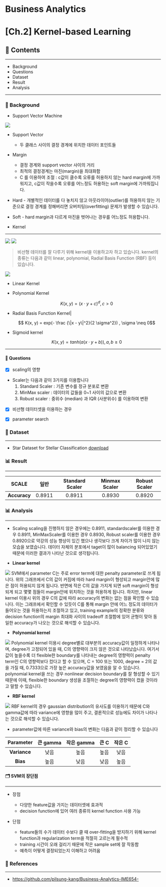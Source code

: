 # Business Analytics
# **[Ch.2] Kernel-based Learning**


## 📂 Contents
-----------------------------
* Background
* Questions
* Dataset
* Result
* Analysis

-----------------------------
### :pushpin: Background

* Support Vector Machine

<img src="./images/svm_classification.png">

  * Support Vector
    - 두 클래스 사이의 결정 경계에 위치한 데이터 포인트들
    
  * Margin
    - 결정 경계와 support vector 사이의 거리
    - 최적의 결정경계는 마진(margin)을 최대화함
    - C 를 이용하여 조절 : c값이 클수록 오류를 허용하지 않는 hard margin에 가까워지고, c값이 작을수록 오류를 어느정도 허용하는 soft margin에 가까워집니다.
    
   - Hard
    - 개별적인 데이터를 다 놓치지 않고 아웃라이어(outlier)를 허용하지 않는 기준으로 결정 경계를 정해버리면 오버피팅(overfitting) 문제가 발생할 수 있습니다.
    
   - Soft
    - hard margin과 다르게 마진을 벗어나는 경우를 어느정도 허용합니다.

* Kernel
-----------------------------
<img src="./images/kernel.png">
<img src="./images/map_class.png">

> 비선형 데이터를 잘 다루기 위해 kernel을 이용하고자 하고 있습니다. 
> kernel의 종류는 다음과 같이 linear, polynomial, Radial Basis Function (RBF) 등이 있습니다.
<img src="./images/kernel_class.png">

- Linear Kernel

- Polynomial Kernel

  $$ K(x,y) = (x \cdot y + c)^d , c>0$$

- Radial Basis Function Kernel|

  $$ K(x, y) = exp(- \frac {\|x - y\|^2}{2 \sigma^2}) , \sigma \neq 0$$

- Sigmoid kernel

  $$ K(x,y) = tanh(a(x \cdot y + b)), a,b \ge 0 $$

-----------------------------
#### 💬 Questions
- [x] scaling의 영향
- Scaler는 다음과 같이 3가지를 이용합니다
    1. Standard Scaler : 기존 변수를 정규 분포로 변환
    2. MinMax scaler : 데이터의 값들을 0~1 사이의 값으로 변환
    3. Robust scaler : 중위수 (median) 과 IQR (사분위수) 를 이용하여 변환
- [x] 비선형 데이터셋을 이용하는 경우
- [x] parameter search


### 📂 Dataset
----------------------------
* Star Dataset for Stellar Classification [download](https://www.kaggle.com/datasets/vinesmsuic/star-categorization-giants-and-dwarfs)

### :bar_chart: Result
-----------------------------
|**SCALE**|일반|Standard Scaler|Minmax Scaler|Robust Scaler|
|:--:|:--:|:--:|:--:|:--:|
|**Accuracy**|0.8911|0.8911|0.8930|0.8920|


### 📊 Analysis
------------------------------
- Scaling
scaling을 진행하지 않은 경우에는 0.8911, standardscaler를 이용한 경우 0.8911, MinMaxScaler를 이용한 경우 0.8930, Robust scaler를 이용한 경우 0.8920으로 약강의 성능 향상이 있긴 했으나 생각보다 크게 차이가 많이 나지 않는 모습을 보였습니다. 데이터 자체의 분포에서 taget이 많이 balancing 되어있었기 때문에 이러한 결과가 나타난 것으로 생각됩니다.

- **Linear kernel**
<img src="./images/linear.png">
SVM에서 parameter C는 주로 error term에 대한 penalty parameter로 쓰게 됩니다. 위의 그래프에서 C의 값이 커짐에 따라 hard margin이 형성되고 margin안에 많은 점이 허용되지 않게 됩니다. 반면에 작은 C의 값을 가지게 되면 soft margin이 형성되게 되고 몇몇 점들이 margin안에 위치하는 것을 허용하게 됩니다. 하지만, linear kernel 이용시 위의 경우 C의 값에 따라 accuracy의 변화는 없는 점을 확인할 수 있습니다. 이는 그래프에서 확인할 수 있듯이 C를 통해 margin 안에 어느 정도의 데이터가 들어오는 것을 허용하는지 조절하고 있고, training example의 정확한 분류와 decision function의 margin 최대화 사이의 tradeoff 조절함에 있어 균형이 맞아 동일한 accuracy가 나오는 것으로 해석할 수 있습니다.

- **Polynomial kernel**
<img src="./images/poly.png">
Polynomial kernel 이용시 degree별로 대부분의 accuracy값이 일정하게 나타나며, degree가 고정되어 있을 때, C의 영향력이 크지 않은 것으로 나타났습니다. 여기서 값이 높을수록 더 flexible한 boundary를 나타내는 degree의 영향력이 penalty term인 C의 영향력보다 컸다고 할 수 있으며, C = 100 또는 1000, degree = 2의 값을 가질 때, 0.7333으로 가장 높은 accuracy값을 보였음을 알 수 있습니다. polynomial kernel을 쓰는 경우 nonlinear decision boundary를 잘 형성할 수 있기 때문에 이때, flexible한 boundary 생성을 조절하는 degree의 영향력이 컸을 것이라고 말할 수 있습니다.

- **RBF kernel**
<img src="./images/rbf.png">
RBF kernel의 경우 gaussian distribution의 유사도를 이용하기 때문에 C와 gamma값에 따라 variance에 영향을 많이 주고, 결론적으로 성능에도 차이가 나타나는 것으로 해석할 수 있습니다.

- parameter값에 따른 variance와 bias의 변화는 다음과 같이 정리할 수 있습니다

|**Parameter**|큰 gamma|작은 gamma|큰 C|작은 C|
|:--:|:--:|:--:|:--:|:--:|
|**Variance**|낮음|높음|높음|낮음|
|**Bias**|높음|낮음|낮음|높음|


#### **🗂️ SVM의 장단점**
---
- 장점 
    - 다양한 feature값을 가지는 데이터셋에 효과적
    - decision function에 있어 여러 종류의 kernel function 사용 가능

- 단점 
    - feature들의 수가 데이터 수보다 클 때 over-fitting을 방지하기 위해 kernel function과 regularization term을 적절히 고르는게 필수적
    -  training 시간이 오래 걸리기 때문에 작은 sample set에 잘 작동함
    - 예측이 어떻게 결정되었는지 이해하고 어려움

### 📂 References
------------------------------
* https://github.com/pilsung-kang/Business-Analytics-IME654-
